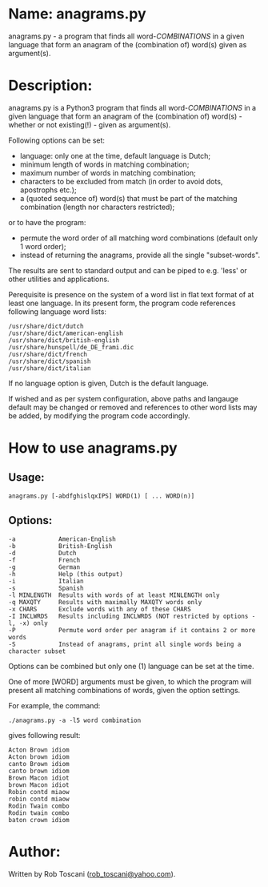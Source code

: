 # Name: anagrams.py
anagrams.py - a program that finds all word-*COMBINATIONS* in a given language that form an anagram of the (combination of) word(s) given as argument(s).

# Description:
anagrams.py is a Python3 program that finds all word-*COMBINATIONS* in a 
given language that form an anagram of the (combination of) word(s) - whether or not existing(!) - given as argument(s).

Following options can be set:
- language: only one at the time, default language is Dutch;
- minimum length of words in matching combination;
- maximum number of words in matching combination;
- characters to be excluded from match (in order to avoid dots, apostrophs etc.);
- a (quoted sequence of) word(s) that must be part of the matching combination (length nor characters restricted);

or to have the program:
- permute the word order of all matching word combinations (default only 1 word order);
- instead of returning the anagrams, provide all the single "subset-words".

The results are sent to standard output and can be piped to e.g. 'less' or other utilities and applications.

Perequisite is presence on the system of a word list in flat text format of at least one language.
In its present form, the program code references following language word lists: 

	/usr/share/dict/dutch
	/usr/share/dict/american-english
	/usr/share/dict/british-english
	/usr/share/hunspell/de_DE_frami.dic
	/usr/share/dict/french
	/usr/share/dict/spanish
	/usr/share/dict/italian

If no language option is given, Dutch is the default language.

If wished and as per system configuration, above paths and langauge default may be changed or removed and references to other word lists may be added, by modifying the program code accordingly.

# How to use anagrams.py

## Usage:

	anagrams.py [-abdfghislqxIPS] WORD(1) [ ... WORD(n)]

## Options:
	-a            American-English
	-b            British-English
	-d            Dutch
	-f            French
	-g            German
	-h            Help (this output)
	-i            Italian
	-s            Spanish
	-l MINLENGTH  Results with words of at least MINLENGTH only
	-q MAXQTY     Results with maximally MAXQTY words only
	-x CHARS      Exclude words with any of these CHARS
	-I INCLWRDS   Results including INCLWRDS (NOT restricted by options -l, -x) only
	-P            Permute word order per anagram if it contains 2 or more words
	-S            Instead of anagrams, print all single words being a character subset 

Options can be combined but only one (1) language can be set at the time.

One of more [WORD] arguments must be given, to which the program will present all matching combinations of words, given the option settings.

For example, the command:

	./anagrams.py -a -l5 word combination

gives following result:

	Acton Brown idiom 
	Acton brown idiom 
	canto Brown idiom 
	canto brown idiom 
	Brown Macon idiot 
	brown Macon idiot 
	Robin contd miaow 
	robin contd miaow 
	Rodin Twain combo 
	Rodin twain combo 
	baton crown idiom

# Author:
Written by Rob Toscani (rob_toscani@yahoo.com).
